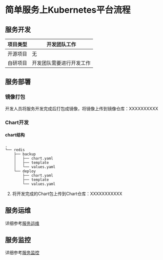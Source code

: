 # 简单服务上Kubernetes平台流程

## 服务开发

|	项目类型   |	开发团队工作			|
|--------------|----------------------------|
|开源项目	   |		无					|
|自研项目	   |开发团队需要进行开发工作	|

## 服务部署

### 镜像打包

开发人员将服务开发完成后打包成镜像，将镜像上传到镜像仓库：XXXXXXXXXX

### Chart开发

#### chart结构

```
.
└── redis
    ├── backup
    │   ├── chart.yaml
    │   ├── template
    │   └── values.yaml
    └── deploy
        ├── chart.yaml
        ├── template
        └── values.yaml
```

2. 将开发完成的Chart包上传到Chart仓库：XXXXXXXXXXX

## 服务运维

详细参考[服务运维](./service-operations-on-kubernetes.md)

## 服务监控

详细参考[服务监控](./service-metric-on-kubernetes.md)